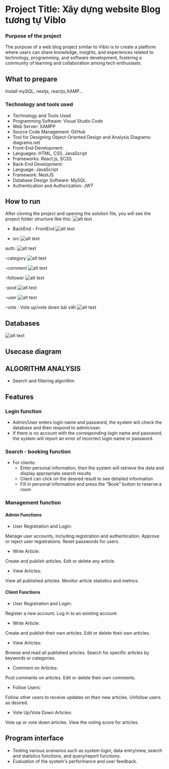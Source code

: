 # Project Title: Xây dựng website Blog tương tự Viblo

### Purpose of the project
The purpose of a web blog project similar to Viblo is to create a platform where users can share knowledge, insights, and experiences related to technology, programming, and software development, fostering a community of learning and collaboration among tech enthusiasts.



## What to prepare
Install mySQL, nestjs, reactjs,XAMP...


### Technology and tools used
- Technology and Tools Used
- Programming Software: Visual Studio Code
- Web Server: XAMPP
- Source Code Management: GitHub
- Tool for Designing Object-Oriented Design and Analysis Diagrams: diagrams.net
- Front-End Development:
-    Languages: HTML, CSS, JavaScript
-    Frameworks: React.js, SCSS
- Back-End Development:
-    Language: JavaScript
-    Framework: NestJS
- Database Design Software: MySQL
- Authentication and Authorization: JWT
## How to run
After cloning the project and opening the solution file, you will see the project folder structure like this:
![alt text](image/image.png)
- BackEnd - FrontEnd
![alt text](image-9.png)

- src
![alt text](image.png)

auth:
![alt text](image-1.png)

-category
![alt text](image-2.png)

-comment
![alt text](image-3.png)

-follower
![alt text](image-4.png)

-post
![alt text](image-5.png)

-user
![alt text](image-6.png)

-vote : Vote up/vote down bài viết
![alt text](image-7.png)


## Databases
![alt text](image-10.png)
## Usecase diagram


## ALGORITHM ANALYSIS
- Search and filtering algorithm


## Features
### Login function
- Admin/User enters login name and password, the system will check the database and then respond to admin/user.
- If there is no account with the corresponding login name and password, the system will report an error of incorrect login name or password.
### Search - booking function
- For clients:
   + Enter personal information, then the system will retrieve the data and display appropriate search results
   + Client can click on the desired result to see detailed information
   + Fill in personal information and press the "Book" button to reserve a room
### Management function
#### Admin Functions
- User Registration and Login:

Manage user accounts, including registration and authentication.
Approve or reject user registrations.
Reset passwords for users.
- Write Article:

Create and publish articles.
Edit or delete any article.
- View Articles:

View all published articles.
Monitor article statistics and metrics.

#### Client Functions
- User Registration and Login:

Register a new account.
Log in to an existing account.
- Write Article:

Create and publish their own articles.
Edit or delete their own articles.
- View Articles:

Browse and read all published articles.
Search for specific articles by keywords or categories.
- Comment on Articles:

Post comments on articles.
Edit or delete their own comments.
- Follow Users:

Follow other users to receive updates on their new articles.
Unfollow users as desired.
- Vote Up/Vote Down Articles:

Vote up or vote down articles.
View the voting score for articles.
## Program interface
- Testing various scenarios such as system login, data entry/view, search and statistics functions, and query/report functions.
- Evaluation of the system's performance and user feedback.

